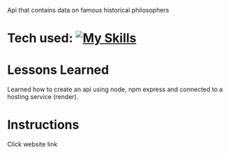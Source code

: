 Api that contains data on famous historical philosophers

# Tech used: [![My Skills](https://skillicons.dev/icons?i=html,js,nodejs)](https://skillicons.dev)

# Lessons Learned
Learned how to create an api using node, npm express and connected to a hosting service (render).

# Instructions
Click website link

